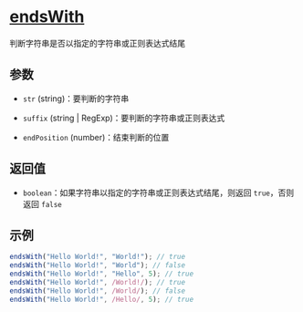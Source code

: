 # [endsWith](../../../src/string/endwith.ts)

判断字符串是否以指定的字符串或正则表达式结尾

## 参数

- `str` (string)：要判断的字符串

- `suffix` (string | RegExp)：要判断的字符串或正则表达式

- `endPosition` (number)：结束判断的位置

## 返回值

- `boolean`：如果字符串以指定的字符串或正则表达式结尾，则返回 `true`，否则返回 `false`

## 示例

```js
endsWith("Hello World!", "World!"); // true
endsWith("Hello World!", "World"); // false
endsWith("Hello World!", "Hello", 5); // true
endsWith("Hello World!", /World!/); // true
endsWith("Hello World!", /World/); // false
endsWith("Hello World!", /Hello/, 5); // true
```

